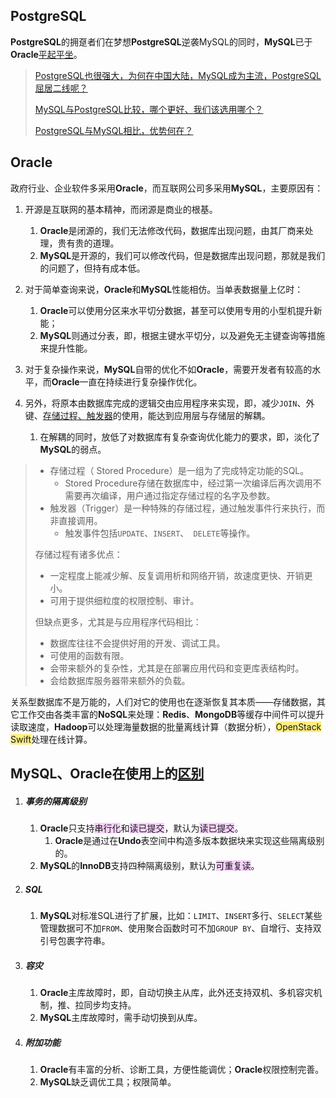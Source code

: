 ## PostgreSQL

**PostgreSQL**的拥趸者们在梦想**PostgreSQL**逆袭MySQL的同时，**MySQL**已于**Oracle**[平起平坐](https://db-engines.com/en/ranking)。

> [PostgreSQL也很强大，为何在中国大陆，MySQL成为主流，PostgreSQL屈居二线呢？](https://www.zhihu.com/question/31955622)
>
> [MySQL与PostgreSQL比较，哪个更好、我们该选用哪个？](https://blog.csdn.net/weixin_36380516/article/details/113787668)
>
> [PostgreSQL与MySQL相比，优势何在？](https://www.zhihu.com/question/20010554)



## Oracle

政府行业、企业软件多采用**Oracle**，而互联网公司多采用**MySQL**，主要原因有：

1. 开源是互联网的基本精神，而闭源是商业的根基。

   1. **Oracle**是闭源的，我们无法修改代码，数据库出现问题，由其厂商来处理，贵有贵的道理。
   2. **MySQL**是开源的，我们可以修改代码，但是数据库出现问题，那就是我们的问题了，但持有成本低。
2. 对于简单查询来说，**Oracle**和**MySQL**性能相仿。当单表数据量上亿时：
   1. **Oracle**可以使用分区来水平切分数据，甚至可以使用专用的小型机提升新能；
   2. **MySQL**则通过分表，即，根据主键水平切分，以及避免无主键查询等措施来提升性能。

3. 对于复杂操作来说，**MySQL**自带的优化不如**Oracle**，需要开发者有较高的水平，而**Oracle**一直在持续进行复杂操作优化。
4. 另外，将原本由数据库完成的逻辑交由应用程序来实现，即，减少`JOIN`、外键、[存储过程、触发器](https://www.cnblogs.com/xuancaoyy/p/5814645.html)的使用，能达到应用层与存储层的解耦。

   1. 在解耦的同时，放低了对数据库有复杂查询优化能力的要求，即，淡化了**MySQL**的弱点。

> - 存储过程（ Stored Procedure）是一组为了完成特定功能的SQL。
>   - Stored Procedure存储在数据库中，经过第一次编译后再次调用不需要再次编译，用户通过指定存储过程的名字及参数。 
> - 触发器（Trigger）是一种特殊的存储过程，通过触发事件行来执行，而非直接调用。
>   - 触发事件包括`UPDATE`、`INSERT`、` DELETE`等操作。
>
> 存储过程有诸多优点：
>
> - 一定程度上能减少解、反复调用析和网络开销，故速度更快、开销更小。
> - 可用于提供细粒度的权限控制、审计。
>
> 但缺点更多，尤其是与应用程序代码相比：
>
> - 数据库往往不会提供好用的开发、调试工具。
> - 可使用的函数有限。
> - 会带来额外的复杂性，尤其是在部署应用代码和变更库表结构时。
> - 会给数据库服务器带来额外的负载。

关系型数据库不是万能的，人们对它的使用也在逐渐恢复其本质——存储数据，其它工作交由各类丰富的**NoSQL**来处理：**Redis**、**MongoDB**等缓存中间件可以提升读取速度，**Hadoop**可以处理海量数据的批量离线计算（数据分析），<span style=background:#ffee7c>OpenStack Swift</span>处理在线计算。



## MySQL、Oracle在使用上的[区别](https://www.jb51.net/article/181429.htm)

1. ##### 事务的隔离级别

   1. **Oracle**只支持<span style=background:#f8d2ff>串行化</span>和<span style=background:#f8d2ff>读已提交</span>，默认为<span style=background:#f8d2ff>读已提交</span>。
      1. **Oracle**是通过在**Undo**表空间中构造多版本数据块来实现这些隔离级别的。
   2. **MySQL**的**InnoDB**支持四种隔离级别，默认为<span style=background:#f8d2ff>可重复读</span>。

2. ##### SQL

   1. **MySQL**对标准SQL进行了扩展，比如：`LIMIT`、`INSERT`多行、`SELECT`某些管理数据可不加`FROM`、使用聚合函数时可不加`GROUP BY`、自增行、支持双引号包裹字符串。

3. ##### 容灾

   1. **Oracle**主库故障时，即，自动切换主从库，此外还支持双机、多机容灾机制，推、拉同步均支持。
   2. **MySQL**主库故障时，需手动切换到从库。

4. ##### 附加功能

   1. **Oracle**有丰富的分析、诊断工具，方便性能调优；**Oracle**权限控制完善。
   2. **MySQL**缺乏调优工具；权限简单。